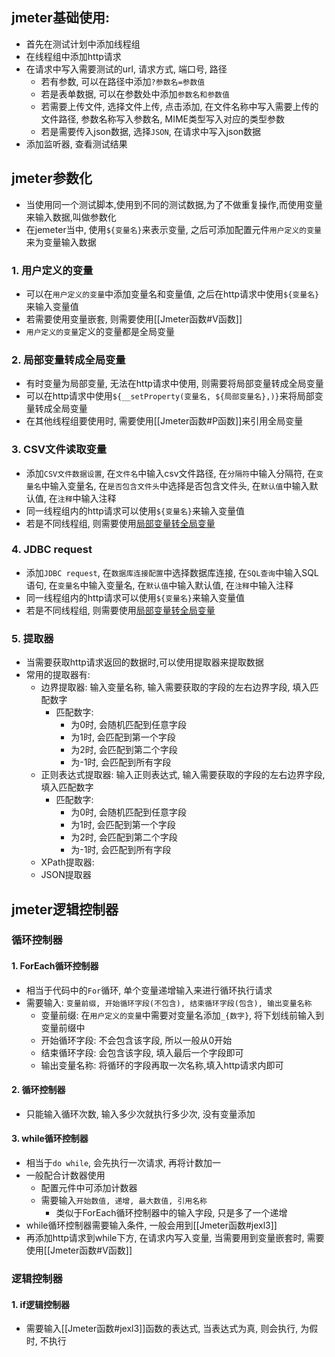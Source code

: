 ## jmeter基础使用:
- 首先在测试计划中添加线程组
- 在线程组中添加http请求
- 在请求中写入需要测试的url, 请求方式, 端口号, 路径
  - 若有参数, 可以在路径中添加``?参数名=参数值``
  - 若是表单数据, 可以在参数处中添加``参数名和参数值``
  - 若需要上传文件, 选择文件上传, 点击添加, 在文件名称中写入需要上传的文件路径, 参数名称写入参数名, MIME类型写入对应的类型参数
  - 若是需要传入json数据, 选择``JSON``, 在请求中写入json数据
- 添加监听器, 查看测试结果

## jmeter参数化
- 当使用同一个测试脚本,使用到不同的测试数据,为了不做重复操作,而使用变量来输入数据,叫做参数化   
- 在jemeter当中, 使用``${变量名}``来表示变量, 之后可添加配置元件``用户定义的变量``来为变量输入数据
### 1. 用户定义的变量
- 可以在``用户定义的变量``中添加变量名和变量值, 之后在http请求中使用``${变量名}``来输入变量值
- 若需要使用变量嵌套, 则需要使用[[Jmeter函数#V函数]]
- ``用户定义的变量``定义的变量都是全局变量
  
### 2. <a name="局部变量转全局变量">局部变量转成全局变量</a>
- 有时变量为局部变量, 无法在http请求中使用, 则需要将局部变量转成全局变量
- 可以在http请求中使用``${__setProperty(变量名, ${局部变量名},)}``来将局部变量转成全局变量
- 在其他线程组要使用时, 需要使用[[Jmeter函数#P函数]]来引用全局变量

### 3. CSV文件读取变量
- 添加``CSV文件数据设置``, 在``文件名``中输入csv文件路径, 在``分隔符``中输入分隔符, 在``变量名``中输入变量名, 在``是否包含文件头``中选择是否包含文件头, 在``默认值``中输入默认值, 在``注释``中输入注释
- 同一线程组内的http请求可以使用``${变量名}``来输入变量值
- 若是不同线程组, 则需要使用[局部变量转全局变量](#局部变量转全局变量)

### 4. JDBC request
- 添加``JDBC request``, 在``数据库连接配置``中选择数据库连接, 在``SQL查询``中输入SQL语句, 在``变量名``中输入变量名, 在``默认值``中输入默认值, 在``注释``中输入注释
- 同一线程组内的http请求可以使用``${变量名}``来输入变量值
- 若是不同线程组, 则需要使用[局部变量转全局变量](#局部变量转全局变量)

### 5. 提取器
- 当需要获取http请求返回的数据时,可以使用提取器来提取数据
- 常用的提取器有:
  - 边界提取器: 输入变量名称, 输入需要获取的字段的左右边界字段, 填入匹配数字
    - 匹配数字: 
      - 为0时, 会随机匹配到任意字段
      - 为1时, 会匹配到第一个字段
      - 为2时, 会匹配到第二个字段
      - 为-1时, 会匹配到所有字段
  - 正则表达式提取器: 输入正则表达式, 输入需要获取的字段的左右边界字段, 填入匹配数字
    - 匹配数字:
      - 为0时, 会随机匹配到任意字段
      - 为1时, 会匹配到第一个字段
      - 为2时, 会匹配到第二个字段
      - 为-1时, 会匹配到所有字段
  - XPath提取器: 
  - JSON提取器


## jmeter逻辑控制器
### 循环控制器
#### 1. ForEach循环控制器
- 相当于代码中的``For``循环, 单个变量递增输入来进行循环执行请求
- 需要输入: ``变量前缀, 开始循环字段(不包含), 结束循环字段(包含), 输出变量名称``
  - 变量前缀: 在``用户定义的变量``中需要对变量名添加``_{数字}``, 将下划线前输入到变量前缀中
  - 开始循环字段: 不会包含该字段, 所以一般从0开始
  - 结束循环字段: 会包含该字段, 填入最后一个字段即可
  - 输出变量名称: 将循环的字段再取一次名称,填入http请求内即可

#### 2. 循环控制器
- 只能输入循环次数, 输入多少次就执行多少次, 没有变量添加

#### 3. while循环控制器
- 相当于``do while``, 会先执行一次请求, 再将计数加一
- 一般配合计数器使用
  - 配置元件中可添加计数器
  - 需要输入``开始数值, 递增, 最大数值, 引用名称``
    - 类似于ForEach循环控制器中的输入字段, 只是多了一个递增
- while循环控制器需要输入条件, 一般会用到[[Jmeter函数#jexl3]]
- 再添加http请求到while下方, 在请求内写入变量, 当需要用到变量嵌套时, 需要使用[[Jmeter函数#V函数]]


### 逻辑控制器
#### 1. if逻辑控制器
- 需要输入[[Jmeter函数#jexl3]]函数的表达式, 当表达式为真, 则会执行, 为假时, 不执行